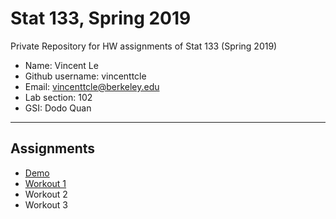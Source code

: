 # Stat 133, Spring 2019

Private Repository for HW assignments of Stat 133 (Spring 2019)

- Name: Vincent Le
- Github username: vincenttcle
- Email: vincenttcle@berkeley.edu
- Lab section: 102
- GSI: Dodo Quan

-----

## Assignments

- [Demo](demo)
- [Workout 1](workout1)
- Workout 2
- Workout 3


